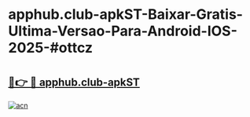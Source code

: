 # apphub.club-apkST-Baixar-Gratis-Ultima-Versao-Para-Android-IOS-2025-#ottcz

# <h2><a href="https://ainizakaria.my?title=apphub.club-apkST&ref=25M">🔗👉 🔴 apphub.club-apkST</a></h2>

[![acn](https://github.com/user-attachments/assets/0f9c940e-d8b0-45ae-aac7-cd30a18b3e1c)](https://ainizakaria.my?title=apphub.club-apkST&ref=25M)

